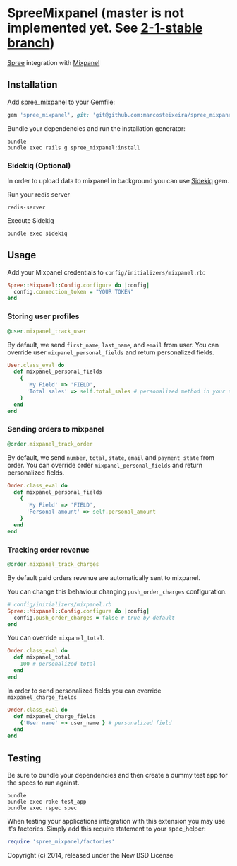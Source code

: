 SpreeMixpanel (master is not implemented yet. See [2-1-stable branch](https://github.com/marcosteixeira/spree_mixpanel/tree/2-1-stable))
=============

[Spree](http://spreecommerce.com/) integration with [Mixpanel](https://mixpanel.com)

Installation
------------

Add spree_mixpanel to your Gemfile:

```ruby
gem 'spree_mixpanel', git: 'git@github.com:marcosteixeira/spree_mixpanel.git', branch: '2-1-stable'
```

Bundle your dependencies and run the installation generator:

```shell
bundle
bundle exec rails g spree_mixpanel:install
```

### Sidekiq (Optional)

In order to upload data to mixpanel in background you can use [Sidekiq](http://sidekiq.org/) gem.

Run your redis server
```shell
redis-server
```

Execute Sidekiq
```shell
bundle exec sidekiq
```

Usage
------------

Add your Mixpanel credentials to `config/initializers/mixpanel.rb`:

```ruby
Spree::Mixpanel::Config.configure do |config|
  config.connection_token = "YOUR TOKEN"
end
```

### Storing user profiles

```ruby
@user.mixpanel_track_user
```

By default, we send `first_name`, `last_name`, and `email` from user. You can override user `mixpanel_personal_fields` and return personalized fields.

```ruby
User.class_eval do
  def mixpanel_personal_fields
    { 
      'My Field' => 'FIELD',
      'Total sales' => self.total_sales # personalized method in your user model
    }
  end
end
```

### Sending orders to mixpanel

```ruby
@order.mixpanel_track_order
```

By default, we send `number`, `total`, `state`, `email` and `payment_state` from order. You can override order `mixpanel_personal_fields` and return personalized fields.

```ruby
Order.class_eval do
  def mixpanel_personal_fields
    {
      'My Field' => 'FIELD',
      'Personal amount' => self.personal_amount
    }
  end
end
```
### Tracking order revenue

```ruby
@order.mixpanel_track_charges
```

By default paid orders revenue  are automatically sent to mixpanel.

You can change this behaviour changing `push_order_charges` configuration.

```ruby
# config/initializers/mixpanel.rb
Spree::Mixpanel::Config.configure do |config|
  config.push_order_charges = false # true by default
end
```

You can override `mixpanel_total`.

```ruby
Order.class_eval do
  def mixpanel_total
    100 # personalized total
  end
end
```
In order to send personalized fields you can override `mixpanel_charge_fields`

```ruby
Order.class_eval do
  def mixpanel_charge_fields
    {'User name' => user_name } # personalized field
  end
end
```

Testing
-------

Be sure to bundle your dependencies and then create a dummy test app for the specs to run against.

```shell
bundle
bundle exec rake test_app
bundle exec rspec spec
```

When testing your applications integration with this extension you may use it's factories.
Simply add this require statement to your spec_helper:

```ruby
require 'spree_mixpanel/factories'
```

Copyright (c) 2014, released under the New BSD License
